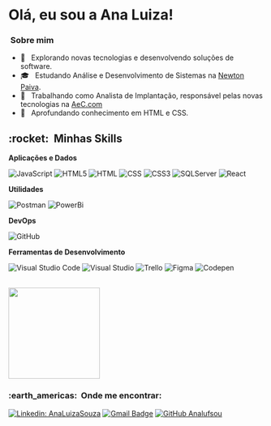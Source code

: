 # Olá, eu sou a Ana Luiza!

<h3> &nbsp;Sobre mim </h3>

- 🤔 &nbsp; Explorando novas tecnologias e desenvolvendo soluções de software.
- 🎓 &nbsp; Estudando Análise e Desenvolvimento de Sistemas na <a href="https://home.newtonpaiva.br/?gclid=Cj0KCQjwvr6EBhDOARIsAPpqUPE0LjIbSdIPuYIkIFHN8oj49v1AwZRFGbkLm1joCM_xLBxGopGGZ6AaAh0hEALw_wcB">Newton Paiva</a>.
- 💼 &nbsp; Trabalhando como Analista de Implantação, responsável pelas novas tecnologias na <a href="https://www.aec.com.br/">AeC.com</a>
- 🌱 &nbsp; Aprofundando conhecimento em HTML e CSS.


<h2> :rocket: &nbsp;Minhas Skills </h2>

**Aplicações e Dados**

  ![JavaScript](https://img.shields.io/badge/JavaScript-F7DF1E?style=for-the-badge&logo=javascript&logoColor=black)
  ![HTML5](https://img.shields.io/badge/HTML5-E34F26?style=for-the-badge&logo=html5&logoColor=white)
  ![HTML](https://img.shields.io/badge/HTML-239120?style=for-the-badge&logo=html5&logoColor=white)
  ![CSS](https://img.shields.io/badge/CSS-239120?&style=for-the-badge&logo=css3&logoColor=white)
  ![CSS3](https://img.shields.io/badge/CSS3-1572B6?style=for-the-badge&logo=css3&logoColor=white)
  ![SQLServer](https://img.shields.io/badge/Microsoft%20SQL%20Sever-CC2927?style=for-the-badge&logo=microsoft%20sql%20server&logoColor=white)
  ![React](https://img.shields.io/badge/React-20232A?style=for-the-badge&logo=react&logoColor=61DAFB)


**Utilidades**

  ![Postman](https://img.shields.io/badge/Postman-FF6C37?style=for-the-badge&logo=Postman&logoColor=white)
  ![PowerBi](https://img.shields.io/badge/PowerBI-F2C811?style=for-the-badge&logo=Power%20BI&logoColor=white)


**DevOps**

  ![GitHub](https://img.shields.io/badge/GitHub-100000?style=for-the-badge&logo=github&logoColor=white)
  

**Ferramentas de Desenvolvimento**

  ![Visual Studio Code](https://img.shields.io/badge/Visual_Studio_Code-0078D4?style=for-the-badge&logo=visual%20studio%20code&logoColor=white)
  ![Visual Studio](https://img.shields.io/badge/Visual_Studio_2019-5C2D91?style=for-the-badge&logo=visual%20studio&logoColor=white)
  ![Trello](https://img.shields.io/badge/Trello-000000?style=for-the-badge&logo=trello&logoColor=white)
  ![Figma](https://img.shields.io/badge/Figma-F24E1E?style=for-the-badge&logo=figma&logoColor=white)
  ![Codepen](https://img.shields.io/badge/Codepen-000000?style=for-the-badge&logo=codepen&logoColor=white)


<br/>

<a href="https://github.com/Analufsou">
  <img height="180em" src="https://github-readme-stats.vercel.app/api?username=Analufsou&theme=dracula&show_icons=true" />
</a>

<br/>

<h3> :earth_americas: &nbsp;Onde me encontrar: </h3> 

[![Linkedin: AnaLuizaSouza](https://img.shields.io/badge/-AnaLuizaSouza-blue?style=flat-square&logo=Linkedin&logoColor=white&link=https://github.com/Analufsou)](https://github.com/Analufsou)
[![Gmail Badge](https://img.shields.io/badge/-analufsou@email.com-006bed?style=flat-square&logo=Gmail&logoColor=white&link=mailto:SEU-EMAIL)](mailto:analufsou@gmail.com)
[![GitHub Analufsou]( https://img.shields.io/github/followers/Analufsou?label=follow&style=social)](https://github.com/Analufsou)
